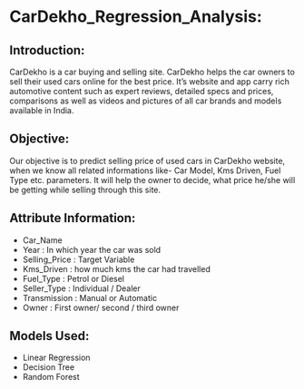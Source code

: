 # CarDekho_Regression_Analysis:
## Introduction:
CarDekho is a car buying and selling site. CarDekho helps the car owners to sell their used cars online for the best price. It’s website and app carry rich automotive content such as expert reviews, detailed specs and prices, comparisons as well as videos and pictures of all car brands and models available in India.
## Objective:
Our objective is to predict selling price of used cars in CarDekho website, when we know all related informations like- Car Model, Kms Driven, Fuel Type etc. parameters. It will help the owner to decide, what price he/she will be getting while selling through this site. 
## Attribute Information:
* Car_Name
* Year : In which year the car was sold
* Selling_Price : Target Variable
* Kms_Driven : how much kms the car had travelled
* Fuel_Type : Petrol or Diesel
* Seller_Type : Individual / Dealer
* Transmission : Manual or Automatic
* Owner : First owner/ second / third owner 
## Models Used:
* Linear Regression
* Decision Tree
* Random Forest
